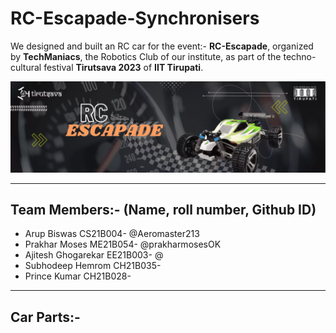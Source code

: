 # RC-Escapade-Synchronisers

We designed and built an RC car for the event:- **RC-Escapade**, organized by **TechManiacs**, the Robotics Club of our institute, as part of the techno-cultural festival **Tirutsava 2023** of **IIT Tirupati**.

![image1](https://github.com/Aeromaster213/RC-Escapade-Synchronisers/blob/main/256273274-a1280193-24c4-41c1-8b4a-302a4ba07db5.png)
<hr>
<h2>Team Members:- (Name, roll number, Github ID)</h2>
<ul>
<li> Arup Biswas CS21B004- @Aeromaster213</li>
<li>Prakhar Moses ME21B054- @prakharmosesOK</li>
<li>Ajitesh Ghogarekar EE21B003- @</li>
<li>Subhodeep Hemrom CH21B035-</li>
<li>Prince Kumar CH21B028-</li>
</ul>
<hr>
<h2>Car Parts:-</h2>

